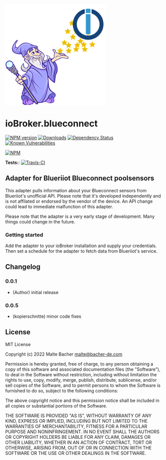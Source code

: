 ![Logo](admin/template.png)
# ioBroker.blueconnect

[![NPM version](http://img.shields.io/npm/v/iobroker.template.svg)](https://www.npmjs.com/package/iobroker.template)
[![Downloads](https://img.shields.io/npm/dm/iobroker.template.svg)](https://www.npmjs.com/package/iobroker.template)
[![Dependency Status](https://img.shields.io/david/Author/iobroker.template.svg)](https://david-dm.org/Author/iobroker.template)
[![Known Vulnerabilities](https://snyk.io/test/github/Author/ioBroker.template/badge.svg)](https://snyk.io/test/github/Author/ioBroker.template)

[![NPM](https://nodei.co/npm/iobroker.template.png?downloads=true)](https://nodei.co/npm/iobroker.template/)

**Tests:**: [![Travis-CI](http://img.shields.io/travis/Author/ioBroker.template/master.svg)](https://travis-ci.org/Author/ioBroker.template)

## Adapter for Blueriiot Blueconnect poolsensors

This adapter pulls information about your Blueconnect sensors from Blueriiot's unofficial API.
Please note that it's developed independently and is not affilated or endorsed by the vendor of the device.
An API change could lead to immediate malfunction of this adapter.

Please note that the adapter is a very early stage of development. Many things could change in the future.

### Getting started

Add the adapter to your ioBroker installation and supply your credentials.
Then set a schedule for the adapter to fetch data from Blueriiot's service.

## Changelog

### 0.0.1
* (Author) initial release

### 0.0.5
* (kopierschnitte) minor code fixes

## License
MIT License

Copyright (c) 2022 Malte Bacher malte@bacher-de.com

Permission is hereby granted, free of charge, to any person obtaining a copy
of this software and associated documentation files (the "Software"), to deal
in the Software without restriction, including without limitation the rights
to use, copy, modify, merge, publish, distribute, sublicense, and/or sell
copies of the Software, and to permit persons to whom the Software is
furnished to do so, subject to the following conditions:

The above copyright notice and this permission notice shall be included in all
copies or substantial portions of the Software.

THE SOFTWARE IS PROVIDED "AS IS", WITHOUT WARRANTY OF ANY KIND, EXPRESS OR
IMPLIED, INCLUDING BUT NOT LIMITED TO THE WARRANTIES OF MERCHANTABILITY,
FITNESS FOR A PARTICULAR PURPOSE AND NONINFRINGEMENT. IN NO EVENT SHALL THE
AUTHORS OR COPYRIGHT HOLDERS BE LIABLE FOR ANY CLAIM, DAMAGES OR OTHER
LIABILITY, WHETHER IN AN ACTION OF CONTRACT, TORT OR OTHERWISE, ARISING FROM,
OUT OF OR IN CONNECTION WITH THE SOFTWARE OR THE USE OR OTHER DEALINGS IN THE
SOFTWARE.
